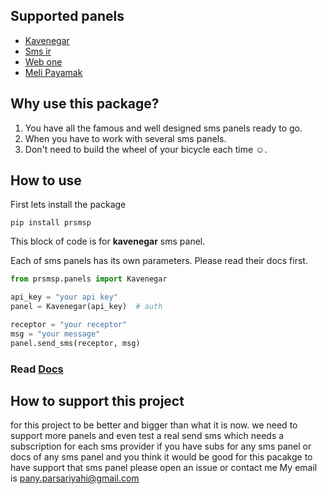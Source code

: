 ## Supported panels

* [Kavenegar](http://kavenegar.com)
* [Sms ir](http://sms.ir)
* [Web one](http://webone-sms.ir)
* [Meli Payamak](https://www.melipayamak.com)

## Why use this package?

1.  You have all the famous and well designed sms panels ready to go.
2.  When you have to work with several sms panels.
3.  Don't need to build the wheel of your bicycle each time ☺.

## How to use

First lets install the package
```shell
pip install prsmsp
```

This block of code is for **kavenegar** sms panel.

Each of sms panels has its own parameters. Please read their docs first.

```python
from prsmsp.panels import Kavenegar

api_key = "your api key"
panel = Kavenegar(api_key)  # auth

receptor = "your receptor"
msg = "your message"
panel.send_sms(receptor, msg)
```
### Read [Docs](https://prsmsp.readthedocs.io/)


## How to support this project
for this project to be better and bigger than what it is now.
we need to support more panels and even test a real send sms which needs a subscription for each sms provider 
if you have subs for any sms panel or docs of any sms panel and you think it would be good for this pacakge to have support that sms panel please open an issue or contact me
My email is pany.parsariyahi@gmail.com
